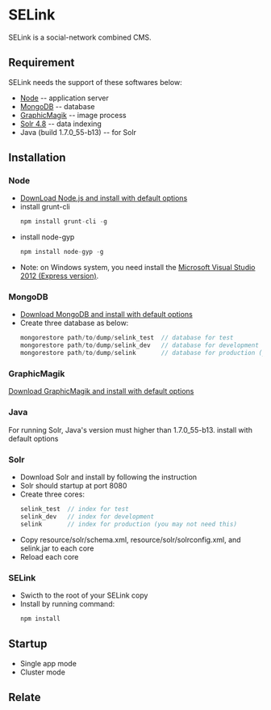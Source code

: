 # SELink

SELink is a social-network combined CMS.

## Requirement

SELink needs the support of these softwares below:

  * [Node](http://nodejs.org/) -- application server
  * [MongoDB](http://www.mongodb.org/) -- database
  * [GraphicMagik](http://www.graphicsmagick.org/) -- image process
  * [Solr 4.8](http://lucene.apache.org/solr/) -- data indexing
  * Java (build 1.7.0_55-b13) -- for Solr

## Installation

### Node 
  
  * [DownLoad Node.js and install with default options](http://nodejs.org/download/)
  * install grunt-cli
    ```javascript
    npm install grunt-cli -g
    ```
  * install node-gyp
    ```javascript
    npm install node-gyp -g
    ```
  * Note: on Windows system, you need install the [Microsoft Visual Studio 2012 (Express version)](http://go.microsoft.com/?linkid=9816758).

  ### MongoDB
  
  * [Download MongoDB and install with default options](http://www.mongodb.org/downloads)
  * Create three database as below:
    ```javascript
    mongorestore path/to/dump/selink_test  // database for test
    mongorestore path/to/dump/selink_dev   // database for development
    mongorestore path/to/dump/selink       // database for production (you may not need this)
    ```
  
  ### GraphicMagik
  
  [Download GraphicMagik and install with default options](http://www.graphicsmagick.org/download.html)
  
  ### Java
  
  For running Solr, Java's version must higher than 1.7.0_55-b13. install with default options
  
  ### Solr
  
  * Download Solr and install by following the instruction
  * Solr should startup at port 8080
  * Create three cores:
    ```javascript
    selink_test  // index for test
    selink_dev   // index for development
    selink       // index for production (you may not need this)
    ```
  * Copy resource/solr/schema.xml, resource/solr/solrconfig.xml, and selink.jar to each core
  * Reload each core

  ### SELink
  
  * Swicth to the root of your SELink copy
  * Install by running command:
    ```javascript
    npm install
    ```

## Startup

  * Single app mode
  * Cluster mode

## Relate
